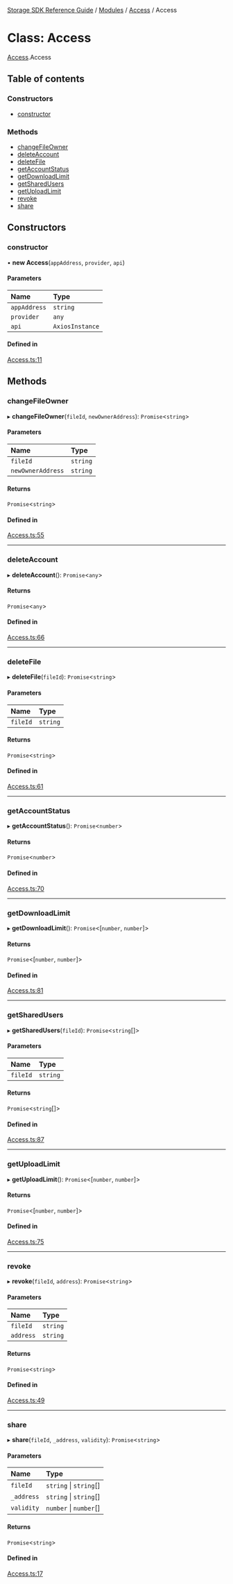 [Storage SDK Reference Guide](../README.md) / [Modules](../modules.md) / [Access](../modules/Access.md) / Access

# Class: Access

[Access](../modules/Access.md).Access

## Table of contents

### Constructors

- [constructor](Access.Access-1.md#constructor)

### Methods

- [changeFileOwner](Access.Access-1.md#changefileowner)
- [deleteAccount](Access.Access-1.md#deleteaccount)
- [deleteFile](Access.Access-1.md#deletefile)
- [getAccountStatus](Access.Access-1.md#getaccountstatus)
- [getDownloadLimit](Access.Access-1.md#getdownloadlimit)
- [getSharedUsers](Access.Access-1.md#getsharedusers)
- [getUploadLimit](Access.Access-1.md#getuploadlimit)
- [revoke](Access.Access-1.md#revoke)
- [share](Access.Access-1.md#share)

## Constructors

### constructor

• **new Access**(`appAddress`, `provider`, `api`)

#### Parameters

| Name | Type |
| :------ | :------ |
| `appAddress` | `string` |
| `provider` | `any` |
| `api` | `AxiosInstance` |

#### Defined in

[Access.ts:11](https://github.com/arcana-network/storage/blob/75e1c9e/src/Access.ts#L11)

## Methods

### changeFileOwner

▸ **changeFileOwner**(`fileId`, `newOwnerAddress`): `Promise`<`string`\>

#### Parameters

| Name | Type |
| :------ | :------ |
| `fileId` | `string` |
| `newOwnerAddress` | `string` |

#### Returns

`Promise`<`string`\>

#### Defined in

[Access.ts:55](https://github.com/arcana-network/storage/blob/75e1c9e/src/Access.ts#L55)

___

### deleteAccount

▸ **deleteAccount**(): `Promise`<`any`\>

#### Returns

`Promise`<`any`\>

#### Defined in

[Access.ts:66](https://github.com/arcana-network/storage/blob/75e1c9e/src/Access.ts#L66)

___

### deleteFile

▸ **deleteFile**(`fileId`): `Promise`<`string`\>

#### Parameters

| Name | Type |
| :------ | :------ |
| `fileId` | `string` |

#### Returns

`Promise`<`string`\>

#### Defined in

[Access.ts:61](https://github.com/arcana-network/storage/blob/75e1c9e/src/Access.ts#L61)

___

### getAccountStatus

▸ **getAccountStatus**(): `Promise`<`number`\>

#### Returns

`Promise`<`number`\>

#### Defined in

[Access.ts:70](https://github.com/arcana-network/storage/blob/75e1c9e/src/Access.ts#L70)

___

### getDownloadLimit

▸ **getDownloadLimit**(): `Promise`<[`number`, `number`]\>

#### Returns

`Promise`<[`number`, `number`]\>

#### Defined in

[Access.ts:81](https://github.com/arcana-network/storage/blob/75e1c9e/src/Access.ts#L81)

___

### getSharedUsers

▸ **getSharedUsers**(`fileId`): `Promise`<`string`[]\>

#### Parameters

| Name | Type |
| :------ | :------ |
| `fileId` | `string` |

#### Returns

`Promise`<`string`[]\>

#### Defined in

[Access.ts:87](https://github.com/arcana-network/storage/blob/75e1c9e/src/Access.ts#L87)

___

### getUploadLimit

▸ **getUploadLimit**(): `Promise`<[`number`, `number`]\>

#### Returns

`Promise`<[`number`, `number`]\>

#### Defined in

[Access.ts:75](https://github.com/arcana-network/storage/blob/75e1c9e/src/Access.ts#L75)

___

### revoke

▸ **revoke**(`fileId`, `address`): `Promise`<`string`\>

#### Parameters

| Name | Type |
| :------ | :------ |
| `fileId` | `string` |
| `address` | `string` |

#### Returns

`Promise`<`string`\>

#### Defined in

[Access.ts:49](https://github.com/arcana-network/storage/blob/75e1c9e/src/Access.ts#L49)

___

### share

▸ **share**(`fileId`, `_address`, `validity`): `Promise`<`string`\>

#### Parameters

| Name | Type |
| :------ | :------ |
| `fileId` | `string` \| `string`[] |
| `_address` | `string` \| `string`[] |
| `validity` | `number` \| `number`[] |

#### Returns

`Promise`<`string`\>

#### Defined in

[Access.ts:17](https://github.com/arcana-network/storage/blob/75e1c9e/src/Access.ts#L17)
